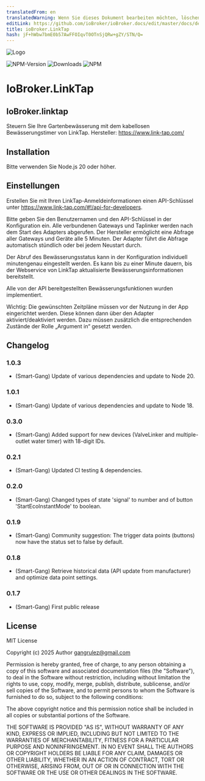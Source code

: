```yaml
---
translatedFrom: en
translatedWarning: Wenn Sie dieses Dokument bearbeiten möchten, löschen Sie bitte das Feld "translationsFrom". Andernfalls wird dieses Dokument automatisch erneut übersetzt
editLink: https://github.com/ioBroker/ioBroker.docs/edit/master/docs/de/adapterref/iobroker.linktap/README.md
title: ioBroker.LinkTap
hash: jF+hWbw7bmE0b57AwFFOIqvT0OTnSjQRw+gZY/STN/Q=
---
```

![Logo](../../../en/adapterref/iobroker.linktap/admin/Logo_small.png)

![NPM-Version](http://img.shields.io/npm/v/iobroker.linktap.svg)
![Downloads](https://img.shields.io/npm/dm/iobroker.linktap.svg)
![NPM](https://nodei.co/npm/iobroker.linktap.png?downloads=true)

# IoBroker.LinkTap
## IoBroker.linktap
Steuern Sie Ihre Gartenbewässerung mit dem kabellosen Bewässerungstimer von LinkTap. Hersteller: https://www.link-tap.com/

## Installation
Bitte verwenden Sie Node.js 20 oder höher.

## Einstellungen
Erstellen Sie mit Ihren LinkTap-Anmeldeinformationen einen API-Schlüssel unter https://www.link-tap.com/#!/api-for-developers.

Bitte geben Sie den Benutzernamen und den API-Schlüssel in der Konfiguration ein.
Alle verbundenen Gateways und Taplinker werden nach dem Start des Adapters abgerufen. Der Hersteller ermöglicht eine Abfrage aller Gateways und Geräte alle 5 Minuten. Der Adapter führt die Abfrage automatisch stündlich oder bei jedem Neustart durch.

Der Abruf des Bewässerungsstatus kann in der Konfiguration individuell minutengenau eingestellt werden. Es kann bis zu einer Minute dauern, bis der Webservice von LinkTap aktualisierte Bewässerungsinformationen bereitstellt.

Alle von der API bereitgestellten Bewässerungsfunktionen wurden implementiert.

Wichtig: Die gewünschten Zeitpläne müssen vor der Nutzung in der App eingerichtet werden. Diese können dann über den Adapter aktiviert/deaktiviert werden. Dazu müssen zusätzlich die entsprechenden Zustände der Rolle „Argument in“ gesetzt werden.

## Changelog

### 1.0.3
* (Smart-Gang) Update of various dependencies and update to Node 20.

### 1.0.1
* (Smart-Gang) Update of various dependencies and update to Node 18.

### 0.3.0
* (Smart-Gang) Added support for new devices (ValveLinker and multiple-outlet water timer) with 18-digit IDs.

### 0.2.1
* (Smart-Gang) Updated CI testing & dependencies.

### 0.2.0
* (Smart-Gang) Changed types of state 'signal' to number and of button 'StartEcoInstantMode' to boolean.

### 0.1.9
* (Smart-Gang) Community suggestion: The trigger data points (buttons) now have the status set to false by default.

### 0.1.8
* (Smart-Gang) Retrieve historical data (API update from manufacturer) and optimize data point settings.

### 0.1.7
* (Smart-Gang) First public release

## License
MIT License

Copyright (c) 2025 Author <gangrulez@gmail.com>

Permission is hereby granted, free of charge, to any person obtaining a copy
of this software and associated documentation files (the "Software"), to deal
in the Software without restriction, including without limitation the rights
to use, copy, modify, merge, publish, distribute, sublicense, and/or sell
copies of the Software, and to permit persons to whom the Software is
furnished to do so, subject to the following conditions:

The above copyright notice and this permission notice shall be included in all
copies or substantial portions of the Software.

THE SOFTWARE IS PROVIDED "AS IS", WITHOUT WARRANTY OF ANY KIND, EXPRESS OR
IMPLIED, INCLUDING BUT NOT LIMITED TO THE WARRANTIES OF MERCHANTABILITY,
FITNESS FOR A PARTICULAR PURPOSE AND NONINFRINGEMENT. IN NO EVENT SHALL THE
AUTHORS OR COPYRIGHT HOLDERS BE LIABLE FOR ANY CLAIM, DAMAGES OR OTHER
LIABILITY, WHETHER IN AN ACTION OF CONTRACT, TORT OR OTHERWISE, ARISING FROM,
OUT OF OR IN CONNECTION WITH THE SOFTWARE OR THE USE OR OTHER DEALINGS IN THE
SOFTWARE.